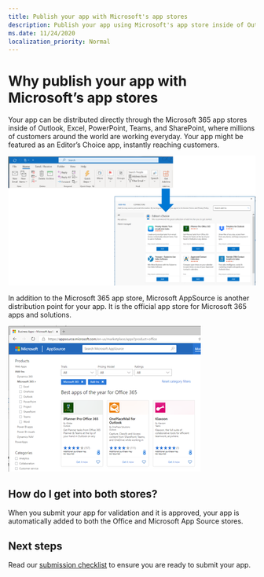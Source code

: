 ```yaml
---
title: Publish your app with Microsoft's app stores
description: Publish your app using Microsoft's app store inside of Outlook, Excel, PowerPoint, and Sharepoint, or distribute it through AppSource. 
ms.date: 11/24/2020
localization_priority: Normal
---
```


# Why publish your app with Microsoft’s app stores

Your app can be distributed directly through the Microsoft 365 app stores inside of Outlook, Excel, PowerPoint, Teams, and SharePoint, where millions of customers around the world are working everyday. Your app might be featured as an Editor’s Choice app, instantly reaching customers.

![Apps being featured as the Editor's Choice](./images/new/why-office-store.png)

In addition to the Microsoft 365 app store, Microsoft AppSource is another distribution point for your app. It is the official app store for Microsoft 365 apps and solutions.

![Various apps available in AppSource](./images/new/appsource.png)

## How do I get into both stores?

When you submit your app for validation and it is approved, your app is  automatically added to both the Office and Microsoft App Source stores.

## Next steps

Read our [submission checklist](./checklist.md) to ensure you are ready to submit your app.